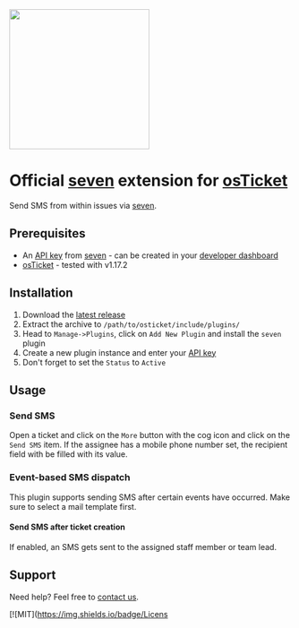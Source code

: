 <img src="https://www.seven.io/wp-content/uploads/Logo.svg" width="250" />

# Official [seven](https://www.seven.io) extension for [osTicket](https://osticket.com/)

Send SMS from within issues via [seven](https://www.seven.io).

## Prerequisites

- An [API key](https://help.seven.io/en/api-key-access) from [seven](https://www.seven.io) - can be
  created
  in your [developer dashboard](https://app.seven.io/developer)
- [osTicket](https://osticket.com/) - tested with v1.17.2

## Installation

1. Download
   the [latest release](https://github.com/seven-io/osticket/releases/latest/download/seven-osticket-latest.zip)
2. Extract the archive to `/path/to/osticket/include/plugins/`
3. Head to `Manage->Plugins`, click on `Add New Plugin` and install the `seven` plugin
4. Create a new plugin instance and enter your [API key](https://help.seven.io/en/api-key-access)
5. Don't forget to set the `Status` to `Active`

## Usage

### Send SMS

Open a ticket and click on the `More` button with the cog icon and click on the `Send SMS` item.
If the assignee has a mobile phone number set, the recipient field with be filled with its value.

### Event-based SMS dispatch
This plugin supports sending SMS after certain events have occurred.
Make sure to select a mail template first.

#### Send SMS after ticket creation
If enabled, an SMS gets sent to the assigned staff member or team lead.


## Support

Need help? Feel free to [contact us](https://www.seven.io/en/company/contact).

[![MIT](https://img.shields.io/badge/Licens
